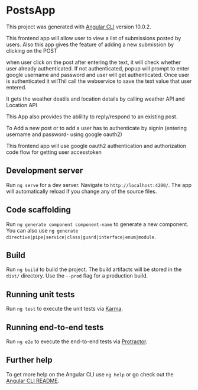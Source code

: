 # PostsApp

This project was generated with [Angular CLI](https://github.com/angular/angular-cli) version 10.0.2.

This frontend app will allow user to view a list of submissions posted by users.
Also this app gives the feature of adding a new submission by clicking on the POST

when user click on the post after entering the text, it will check whether user already authenticated.
If not authenticated, popup will prompt to enter google username and password and user will get authenticated.
Once user is authenticated it wilThil call the webservice to save the text value that user entered.

It gets the weather deatils and location details by calling weather API and Location API

This App also provides the ablility to reply/respond to an existing post.

To Add a new post or to add a user has to authenticate by signin (entering username and password- using google oauth2)

This frontend app will use google oauth2 authentication and authorization code flow for getting user accesstoken

## Development server

Run `ng serve` for a dev server. Navigate to `http://localhost:4200/`. The app will automatically reload if you change any of the source files.

## Code scaffolding

Run `ng generate component component-name` to generate a new component. You can also use `ng generate directive|pipe|service|class|guard|interface|enum|module`.

## Build

Run `ng build` to build the project. The build artifacts will be stored in the `dist/` directory. Use the `--prod` flag for a production build.

## Running unit tests

Run `ng test` to execute the unit tests via [Karma](https://karma-runner.github.io).

## Running end-to-end tests

Run `ng e2e` to execute the end-to-end tests via [Protractor](http://www.protractortest.org/).

## Further help

To get more help on the Angular CLI use `ng help` or go check out the [Angular CLI README](https://github.com/angular/angular-cli/blob/master/README.md).
